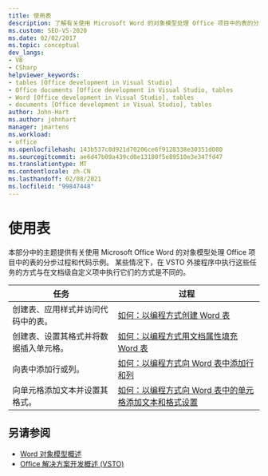```yaml
---
title: 使用表
description: 了解有关使用 Microsoft Word 的对象模型处理 Office 项目中的表的分步过程和代码示例。
ms.custom: SEO-VS-2020
ms.date: 02/02/2017
ms.topic: conceptual
dev_langs:
- VB
- CSharp
helpviewer_keywords:
- tables [Office development in Visual Studio]
- Office documents [Office development in Visual Studio, tables
- Word [Office development in Visual Studio], tables
- documents [Office development in Visual Studio], tables
author: John-Hart
ms.author: johnhart
manager: jmartens
ms.workload:
- office
ms.openlocfilehash: 143b537c0d921d70206ce6f9128338e30351d080
ms.sourcegitcommit: ae6d47b09a439cd0e13180f5e89510e3e347fd47
ms.translationtype: MT
ms.contentlocale: zh-CN
ms.lasthandoff: 02/08/2021
ms.locfileid: "99847448"
---
```

# <a name="work-with-tables"></a>使用表
  本部分中的主题提供有关使用 Microsoft Office Word 的对象模型处理 Office 项目中的表的分步过程和代码示例。 某些情况下，在 VSTO 外接程序中执行这些任务的方式与在文档级自定义项中执行它们的方式是不同的。

|任务|过程|
|----------|---------------|
|创建表、应用样式并访问代码中的表。|[如何：以编程方式创建 Word 表](../vsto/how-to-programmatically-create-word-tables.md)|
|创建表、设置其格式并将数据插入单元格。|[如何：以编程方式用文档属性填充 Word 表](../vsto/how-to-programmatically-populate-word-tables-with-document-properties.md)|
|向表中添加行或列。|[如何：以编程方式向 Word 表中添加行和列](../vsto/how-to-programmatically-add-rows-and-columns-to-word-tables.md)|
|向单元格添加文本并设置其格式。|[如何：以编程方式向 Word 表中的单元格添加文本和格式设置](../vsto/how-to-programmatically-add-text-and-formatting-to-cells-in-word-tables.md)|

## <a name="see-also"></a>另请参阅
- [Word 对象模型概述](../vsto/word-object-model-overview.md)
- [Office 解决方案开发概述 &#40;VSTO&#41;](../vsto/office-solutions-development-overview-vsto.md)
